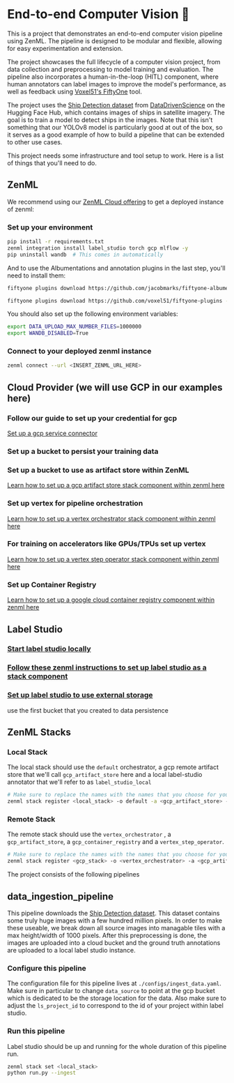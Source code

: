 # End-to-end Computer Vision 🌄

This is a project that demonstrates an end-to-end computer vision pipeline using
ZenML. The pipeline is designed to be modular and flexible, allowing for easy
experimentation and extension.

The project showcases the full lifecycle of a computer vision project, from data
collection and preprocessing to model training and evaluation. The pipeline also
incorporates a human-in-the-loop (HITL) component, where human annotators can
label images to improve the model's performance, as well as feedback using
[Voxel51's FiftyOne](https://voxel51.com/fiftyone/) tool.

The project uses the [Ship Detection
dataset](https://huggingface.co/datasets/datadrivenscience/ship-detection) from
[DataDrivenScience](https://datadrivenscience.com/) on the Hugging Face Hub, which contains images of ships 
in satellite imagery. The goal is to train a model to detect ships in the images.
Note that this isn't something that our YOLOv8 model is particularly good at out
of the box, so it serves as a good example of how to build a pipeline that can
be extended to other use cases.

This project needs some infrastructure and tool setup to work. Here is a list 
of things that you'll need to do.

## ZenML

We recommend using our [ZenML Cloud offering](https://cloud.zenml.io/) to get a 
deployed instance of zenml:

### Set up your environment

```bash
pip install -r requirements.txt
zenml integration install label_studio torch gcp mlflow -y
pip uninstall wandb  # This comes in automatically
```

And to use the Albumentations and annotation plugins in the last step,
you'll need to install them:

```bash
fiftyone plugins download https://github.com/jacobmarks/fiftyone-albumentations-plugin

fiftyone plugins download https://github.com/voxel51/fiftyone-plugins --plugin-names @voxel51/annotation
```

You should also set up the following environment variables:

```bash
export DATA_UPLOAD_MAX_NUMBER_FILES=1000000
export WANDB_DISABLED=True
```

### Connect to your deployed zenml instance
```bash
zenml connect --url <INSERT_ZENML_URL_HERE>
```

## Cloud Provider (we will use GCP in our examples here)

### Follow our guide to set up your credential for gcp 

[Set up a gcp service connector](https://docs.zenml.io/stacks-and-components/auth-management/gcp-service-connector)

### Set up a bucket to persist your training data

### Set up a bucket to use as artifact store within ZenML

[Learn how to set up a gcp artifact store stack component within zenml here](https://docs.zenml.io/stacks-and-components/component-guide/artifact-stores)
### Set up vertex for pipeline orchestration

[Learn how to set up a vertex orchestrator stack component within zenml here](https://docs.zenml.io/stacks-and-components/component-guide/orchestrators/vertex)
### For training on accelerators like GPUs/TPUs set up vertex

[Learn how to set up a vertex step operator stack component within zenml here](https://docs.zenml.io/stacks-and-components/component-guide/step-operators/vertex)
### Set up Container Registry

[Learn how to set up a google cloud container registry component within zenml here](https://docs.zenml.io/stacks-and-components/component-guide/container-registries/gcp)

## Label Studio

### [Start label studio locally](https://labelstud.io/guide/start)
### [Follow these zenml instructions to set up label studio as a stack component](https://docs.zenml.io/stacks-and-components/component-guide/annotators/label-studio)
### [Set up label studio to use external storage](https://labelstud.io/guide/storage) 
use the first bucket that you created to data persistence

## ZenML Stacks

### Local Stack

The local stack should use the `default` orchestrator, a gcp remote artifact 
store that we'll call `gcp_artifact_store` here and a local label-studio annotator 
that we'll refer to as `label_studio_local`

```bash
# Make sure to replace the names with the names that you choose for your setup
zenml stack register <local_stack> -o default -a <gcp_artifact_store> -an <label_studio_local>
```

### Remote Stack

The remote stack should use the `vertex_orchestrator` , a `gcp_artifact_store`,
a `gcp_container_registry` and a `vertex_step_operator`.


```bash
# Make sure to replace the names with the names that you choose for your setup
zenml stack register <gcp_stack> -o <vertex_orchestrator> -a <gcp_artifact_store> -c <gcp_container_registry> -s <vertex_step_operator>
```


The project consists of the following pipelines

## data_ingestion_pipeline

This pipeline downloads the [Ship Detection dataset](https://huggingface.co/datasets/datadrivenscience/ship-detection). This dataset contains
some truly huge images with a few hundred million pixels. In order to make these
useable, we break down all source images into managable tiles with a max 
height/width of 1000 pixels. After this preprocessing is done, the images are
uploaded into a cloud bucket and the ground truth annotations are uploaded to
a local label studio instance. 

### Configure this pipeline
The configuration file for this pipeline lives at `./configs/ingest_data.yaml`.
Make sure in particular to change `data_source` to point at the gcp bucket 
which is dedicated to be the storage location for the data. Also make sure to 
adjust the `ls_project_id` to correspond to the id of your project within label
studio.

### Run this pipeline

Label studio should be up and running for the whole duration of this pipeline 
run.

```bash
zenml stack set <local_stack>
python run.py --ingest
```


